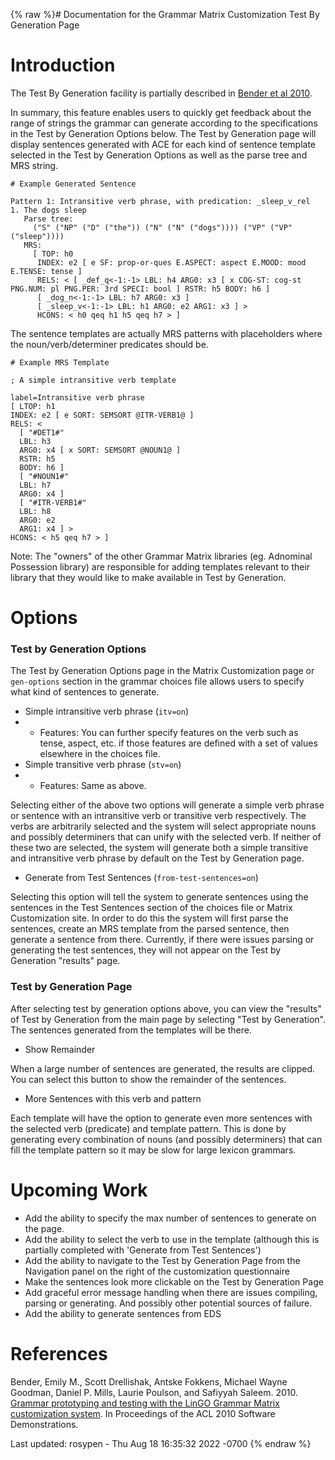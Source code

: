{% raw %}# Documentation for the Grammar Matrix Customization Test By Generation Page

# Introduction

The Test By Generation facility is partially described in [Bender et al
2010](http://aclweb.org/anthology-new/P/P10/P10-4001.pdf).

In summary, this feature enables users to quickly get feedback about the range of strings the grammar can generate according to the specifications in the Test by Generation Options below. The Test by Generation page will display sentences generated with ACE for each kind of sentence template selected in the Test by Generation Options as well as the parse tree and MRS string.

```
# Example Generated Sentence

Pattern 1: Intransitive verb phrase, with predication: _sleep_v_rel
1. The dogs sleep
   Parse tree:
     ("S" ("NP" ("D" ("the")) ("N" ("N" ("dogs")))) ("VP" ("VP" ("sleep"))))
   MRS:
     [ TOP: h0
      INDEX: e2 [ e SF: prop-or-ques E.ASPECT: aspect E.MOOD: mood E.TENSE: tense ]
      RELS: < [ _def_q<-1:-1> LBL: h4 ARG0: x3 [ x COG-ST: cog-st PNG.NUM: pl PNG.PER: 3rd SPECI: bool ] RSTR: h5 BODY: h6 ]
      [ _dog_n<-1:-1> LBL: h7 ARG0: x3 ]
      [ _sleep_v<-1:-1> LBL: h1 ARG0: e2 ARG1: x3 ] >
      HCONS: < h0 qeq h1 h5 qeq h7 > ]
```

The sentence templates are actually MRS patterns with placeholders where the noun/verb/determiner predicates should be.

```
# Example MRS Template

; A simple intransitive verb template

label=Intransitive verb phrase
[ LTOP: h1
INDEX: e2 [ e SORT: SEMSORT @ITR-VERB1@ ]
RELS: <
  [ "#DET1#"
  LBL: h3
  ARG0: x4 [ x SORT: SEMSORT @NOUN1@ ]
  RSTR: h5
  BODY: h6 ]
  [ "#NOUN1#"
  LBL: h7
  ARG0: x4 ]
  [ "#ITR-VERB1#"
  LBL: h8
  ARG0: e2
  ARG1: x4 ] >
HCONS: < h5 qeq h7 > ]
```

Note: The "owners" of the other Grammar Matrix libraries (eg. Adnominal Possession library) are responsible for adding templates relevant to their library that they would like to make available in Test by Generation.

# Options

### Test by Generation Options

The Test by Generation Options page in the Matrix Customization page or `gen-options` section in the grammar choices file allows users to specify what kind of sentences to generate.

- Simple intransitive verb phrase (`itv=on`)
- - Features: You can further specify features on the verb such as tense, aspect, etc. if those features are defined with a set of values elsewhere in the choices file.
- Simple transitive verb phrase (`stv=on`)
- - Features: Same as above.

Selecting either of the above two options will generate a simple verb phrase or sentence with an intransitive verb or transitive verb respectively. The verbs are arbitrarily selected and the system will select appropriate nouns and possibly determiners that can unify with the selected verb. If neither of these two are selected, the system will generate both a simple transitive and intransitive verb phrase by default on the Test by Generation page.

- Generate from Test Sentences (`from-test-sentences=on`)

Selecting this option will tell the system to generate sentences using the sentences in the Test Sentences section of the choices file or Matrix Customization site. In order to do this the system will first parse the sentences, create an MRS template from the parsed sentence, then generate a sentence from there. Currently, if there were issues parsing or generating the test sentences, they will not appear on the Test by Generation "results" page. 

### Test by Generation Page

After selecting test by generation options above, you can view the "results" of Test by Generation from the main page by selecting "Test by Generation". The sentences generated from the templates will be there.

- Show Remainder

When a large number of sentences are generated, the results are clipped. You can select this button to show the remainder of the sentences.

- More Sentences with this verb and pattern

Each template will have the option to generate even more sentences with the selected verb (predicate) and template pattern. This is done by generating every combination of nouns (and possibly determiners) that can fill the template pattern so it may be slow for large lexicon grammars.

# Upcoming Work

- Add the ability to specify the max number of sentences to generate on the page.
- Add the ability to select the verb to use in the template (although this is partially completed with 'Generate from Test Sentences')
- Add the ability to navigate to the Test by Generation Page from the Navigation panel on the right of the customization questionnaire
- Make the sentences look more clickable on the Test by Generation Page
- Add graceful error message handling when there are issues compiling, parsing or generating. And possibly other potential sources of failure.
- Add the ability to generate sentences from EDS

# References

Bender, Emily M., Scott Drellishak, Antske Fokkens, Michael Wayne
Goodman, Daniel P. Mills, Laurie Poulson, and Safiyyah Saleem. 2010.
[Grammar prototyping and testing with the LinGO Grammar Matrix
customization
system](http://aclweb.org/anthology-new/P/P10/P10-4001.pdf). In
Proceedings of the ACL 2010 Software Demonstrations.

Last updated: rosypen - Thu Aug 18 16:35:32 2022 -0700
{% endraw %}